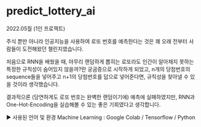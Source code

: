 # predict_lottery_ai


2022.05월 (1인 프로젝트)

주식 뿐만 아니라 인공지능을 사용하여 로또 번호를 예측한다는 것은 꽤 오래 전부터 사람들이 도전해왔던 챌린지였습니다.  

처음으로 RNN을 배웠을 때, 아무리 랜덤하게 뽑히는 로또라도 인간이 알아채지 못하는 특정한 규칙성이 숨어있지 않을까?란 궁굼증으로 시작하게 되었고, n개의 당첨번호의 sequence들을 넣어주고 n+1의 당첨번호를 답으로 넣어준다면, 규칙성을 찾아낼 수 있을 것이라 생각했습니다. 


결과적으론 (당연하게도 로또 번호는 완벽한 랜덤이기에) 예측에 실패하였지만, RNN과 One-Hot-Encoding을 실습해볼 수 있는 좋은 기회였다고 생각합니다.


▶ 사용된 언어 및 환경
Machine Learning : Google Colab / Tensorflow / Python
